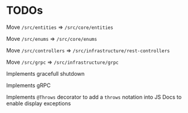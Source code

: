# TODOs

Move `/src/entities` => `/src/core/entities`

Move `/src/enums` => `/src/core/enums`

Move `/src/controllers` => `/src/infrastructure/rest-controllers`

Move `/src/grpc` => `/src/infrastructure/grpc`

Implements gracefull shutdown

Implements gRPC

Implements `@Throws` decorator to add a `throws` notation into JS Docs to enable display exceptions
